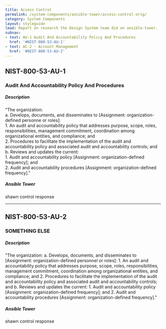 ```yaml
---
title: Access Control
permalink: /system-components/ansible-tower/access-control-orig/
category: System Components
layout: styleguide
lead: Report on research the Design System team did on ansible-tower.
subnav:
- text: AU-1 Audit And Accountability Policy And Procedures
  href: '#NIST-800-53-AU-1'
- text: AC-2 - Account Management
  href: '#NIST-800-53-AU-2'
---
```


## NIST-800-53-AU-1
### Audit And Accountability Policy And Procedures
##### Description
<p>
"The organization:<br />
  a.  Develops, documents, and disseminates to [Assignment: organization-defined personne or roles]:<br />
      1.  An audit and accountability policy that addresses purpose, scope, roles, responsibilities, management commitment, coordination among organizational entities, and compliance; and<br />
      2.  Procedures to facilitate the implementation of the audit and accountability policy and associated audit and accountability controls; and<br />
  b.  Reviews and updates the current:<br />
    1.  Audit and accountability policy [Assignment: organization-defined frequency]; and<br />
    2.  Audit and accountability procedures [Assignment: organization-defined frequency]."
</p>



##### Ansible Tower
shawn control response

<hr />

## NIST-800-53-AU-2
### SOMETHING ELSE
##### Description
"The organization:
  a.  Develops, documents, and disseminates to [Assignment: organization-defined personnel or roles]:
    1.  An audit and accountability policy that addresses purpose, scope, roles, responsibilities, management commitment, coordination among organizational entities, and compliance; and
    2.  Procedures to facilitate the implementation of the audit and accountability policy and associated audit and accountability controls; and
  b.  Reviews and updates the current:
    1.  Audit and accountability policy [Assignment: organization-defined frequency]; and
    2.  Audit and accountability procedures [Assignment: organization-defined frequency]."
##### Ansible Tower
shawn control response